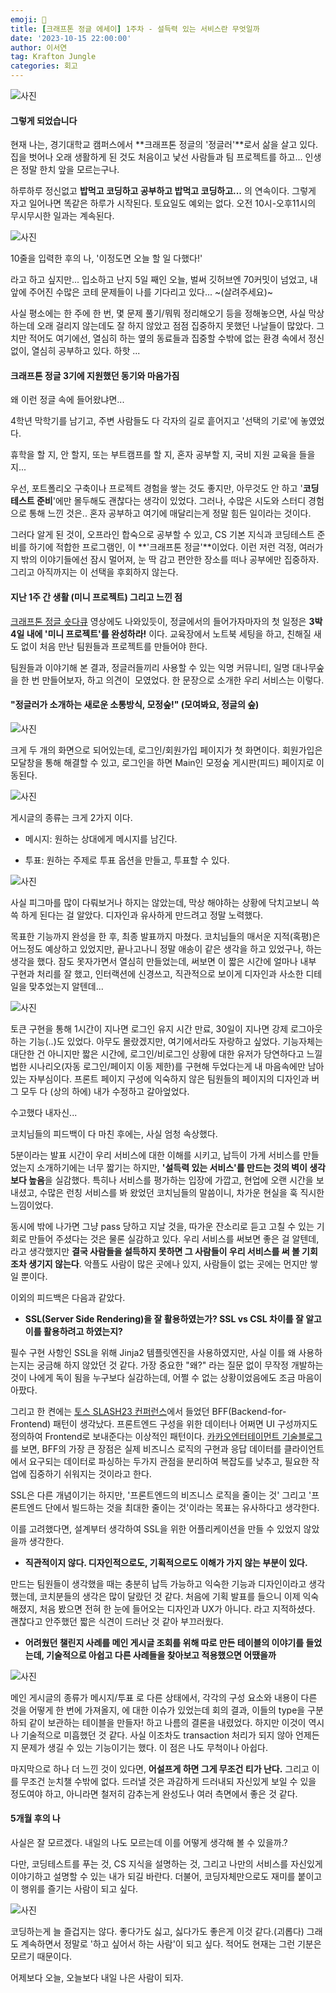 ```yaml
---
emoji: 📓
title: [크래프톤 정글 에세이] 1주차 - 설득력 있는 서비스란 무엇일까
date: '2023-10-15 22:00:00'
author: 이서연
tag: Krafton Jungle
categories: 회고
---
```


![사진](./jungle_logo.jpg)

#### **그렇게 되었습니다**

현재 나는, 경기대학교 캠퍼스에서 **크래프톤 정글의 '정글러'**로서 삶을 살고 있다. 집을 벗어나 오래 생활하게 된 것도 처음이고 낯선 사람들과 팀 프로젝트를 하고... 인생은 정말 한치 앞을 모르는구나.

하루하루 정신없고 **밥먹고 코딩하고 공부하고 밥먹고 코딩하고...** 의 연속이다. 그렇게 자고 일어나면 똑같은 하루가 시작된다. 토요일도 예외는 없다. 오전 10시-오후11시의 무시무시한 일과는 계속된다.

![사진](./enough-today.jpeg)

10줄을 입력한 후의 나, '이정도면 오늘 할 일 다했다!'

라고 하고 싶지만... 입소하고 난지 5일 째인 오늘, 벌써 깃허브엔 70커밋이 넘었고, 내 앞에 주어진 수많은 코테 문제들이 나를 기다리고 있다... ~(살려주세요)~

사실 평소에는 한 주에 한 번, 몇 문제 풀기/뭐뭐 정리해오기 등을 정해놓으면, 사실 막상 하는데 오래 걸리지 않는데도 잘 하지 않았고 점점 집중하지 못했던 나날들이 많았다. 그치만 적어도 여기에선, 열심히 하는 옆의 동료들과 집중할 수밖에 없는 환경 속에서 정신없이, 열심히 공부하고 있다. 하핫 ...

#### **크래프톤 정글 3기에 지원했던 동기와 마음가짐** 

왜 이런 정글 속에 들어왔냐면...

4학년 막학기를 남기고, 주변 사람들도 다 각자의 길로 흩어지고 '선택의 기로'에 놓였었다.

휴학을 할 지, 안 할지, 또는 부트캠프를 할 지, 혼자 공부할 지, 국비 지원 교육을 들을지...

우선, 포트폴리오 구축이나 프로젝트 경험을 쌓는 것도 좋지만, 아무것도 안 하고 '**코딩테스트 준비**'에만 몰두해도 괜찮다는 생각이 있었다. 그러나, 수많은 시도와 스터디 경험으로 통해 느낀 것은.. 혼자 공부하고 여기에 매달리는게 정말 힘든 일이라는 것이다.

그러다 알게 된 것이, 오프라인 합숙으로 공부할 수 있고, CS 기본 지식과 코딩테스트 준비를 하기에 적합한 프로그램인, 이 **'크래프톤 정글'**이었다. 이런 저런 걱정, 여러가지 밖의 이야기들에선 잠시 멀어져, 눈 딱 감고 편안한 장소를 떠나 공부에만 집중하자. 그리고 아직까지는 이 선택을 후회하지 않는다. 

#### **지난 1주 간 생활 (미니 프로젝트) 그리고 느낀 점**

[크래프톤 정글 숏다큐](https://youtu.be/1IpAC08V7uU?si=MjMFmw-rRwR3leT0) 영상에도 나와있듯이, 정글에서의 들어가자마자의 첫 일정은 **3박 4일 내에 '미니 프로젝트'를 완성하라!** 이다. 교육장에서 노트북 세팅을 하고, 친해질 새도 없이 처음 만난 팀원들과 프로젝트를 만들어야 한다. 

팀원들과 이야기해 본 결과, 정글러들끼리 사용할 수 있는 익명 커뮤니티, 일명 대나무숲을 한 번 만들어보자, 하고 의견이  모였었다. 한 문장으로 소개한 우리 서비스는 이렇다.

#### **"정글러가 소개하는 새로운 소통방식, 모정숲!"** (모여봐요, 정글의 숲)

![사진](./mojung-login.png)

크게 두 개의 화면으로 되어있는데, 로그인/회원가입 페이지가 첫 화면이다. 회원가입은 모달창을 통해 해결할 수 있고, 로그인을 하면 Main인 모정숲 게시판(피드) 페이지로 이동된다.

![사진](./mojung-main.png)

게시글의 종류는 크게 2가지 이다.

- 메시지: 원하는 상대에게 메시지를 남긴다.

- 투표: 원하는 주제로 투표 옵션을 만들고, 투표할 수 있다.

![사진](./mojung-figma.png)

사실 피그마를 많이 다뤄보거나 하지는 않았는데, 막상 해야하는 상황에 닥치고보니 쓱쓱 하게 된다는 걸 알았다. 디자인과 유사하게 만드려고 정말 노력했다.

목표한 기능까지 완성을 한 후, 최종 발표까지 마쳤다. 코치님들의 매서운 지적(혹평)은 어느정도 예상하고 있었지만, 끝나고나니 정말 애송이 같은 생각을 하고 있었구나, 하는 생각을 했다. 잠도 못자가면서 열심히 만들었는데, 써보면 이 짧은 시간에 얼마나 내부 구현과 처리를 잘 했고, 인터랙션에 신경쓰고, 직관적으로 보이게 디자인과 사소한 디테일을 맞추었는지 알텐데...

![사진](./mojung-token.png)

토큰 구현을 통해 1시간이 지나면 로그인 유지 시간 만료, 30일이 지나면 강제 로그아웃하는 기능(..)도 있었다. 아무도 몰랐겠지만, 여기에서라도 자랑하고 싶었다. 기능자체는 대단한 건 아니지만 짧은 시간에, 로그인/비로그인 상황에 대한 유저가 당연하다고 느낄 법한 시나리오(자동 로그인/페이지 이동 제한)를 구현해 두었다는게 내 마음속에만 남아있는 자부심이다. 프론트 페이지 구성에 익숙하지 않은 팀원들의 페이지의 디자인과 버그 모두 다 (상의 하에) 내가 수정하고 갈아엎었다.

수고했다 내자신...

코치님들의 피드백이 다 마친 후에는, 사실 엄청 속상했다.

5분이라는 발표 시간이 우리 서비스에 대한 이해를 시키고, 납득이 가게 서비스를 만들었는지 소개하기에는 너무 짧기는 하지만, **'설득력 있는 서비스'를 만드는 것의 벽이 생각보다 높음**을 실감했다. 특히나 서비스를 평가하는 입장에 가깝고, 현업에 오랜 시간을 보내셨고, 수많은 런칭 서비스를 봐 왔었던 코치님들의 말씀이니, 차가운 현실을 훅 직시한 느낌이었다.

동시에 밖에 나가면 그냥 pass 당하고 지날 것을, 따가운 잔소리로 듣고 고칠 수 있는 기회로 만들어 주셨다는 것은 물론 실감하고 있다. 우리 서비스를 써보면 좋은 걸 알텐데, 라고 생각했지만 **결국 사람들을 설득하지 못하면 그 사람들이 우리 서비스를 써 볼 기회조차 생기지 않는다**. 악플도 사람이 많은 곳에나 있지, 사람들이 없는 곳에는 먼지만 쌓일 뿐이다.

이외의 피드백은 다음과 같았다.

- **SSL(Server Side Rendering)을 잘 활용하였는가? SSL vs CSL 차이를 잘 알고 이를 활용하려고 하였는지?**

필수 구현 사항인 SSL을 위해 Jinja2 템플릿엔진을 사용하였지만, 사실 이를 왜 사용하는지는 궁금해 하지 않았던 것 같다. 가장 중요한 "왜?" 라는 질문 없이 무작정 개발하는 것이 나에게 독이 됨을 누구보다 실감하는데, 어쩔 수 없는 상황이었음에도 조금 마음이 아팠다.

그리고 한 켠에는 [토스 SLASH23 컨퍼런스](https://www.youtube.com/watch?v=Zs3jVelp0L8)에서 들었던 BFF(Backend-for-Frontend) 패턴이 생각났다. 프론트엔드 구성을 위한 데이터나 어쩌면 UI 구성까지도 정의하여 Frontend로 보내준다는 이상적인 패턴이다. [카카오엔터테이먼트 기술블로그](https://fe-developers.kakaoent.com/2022/220310-kakaopage-bff/)를 보면, BFF의 가장 큰 장점은 실제 비즈니스 로직의 구현과 응답 데이터를 클라이언트에서 요구되는 데이터로 파싱하는 두가지 관점을 분리하여 복잡도를 낮추고, 필요한 작업에 집중하기 쉬워지는 것이라고 한다. 

SSL은 다른 개념이기는 하지만, '프론트엔드의 비즈니스 로직을 줄이는 것' 그리고 '프론트엔드 단에서 빌드하는 것을 최대한 줄이는 것'이라는 목표는 유사하다고 생각한다. 

이를 고려했다면, 설계부터 생각하여 SSL을 위한 어플리케이션을 만들 수 있었지 않았을까 생각한다.

- **직관적이지 않다. 디자인적으로도, 기획적으로도 이해가 가지 않는 부분이 있다.**

만드는 팀원들이 생각했을 때는 충분히 납득 가능하고 익숙한 기능과 디자인이라고 생각했는데, 코치분들의 생각은 많이 달랐던 것 같다. 처음에 기획 발표를 들으니 이제 익숙해졌지, 처음 봤으면 전혀 한 눈에 들어오는 디자인과 UX가 아니다. 라고 지적하셨다. 괜찮다고 안주했던 짧은 식견이 드러난 것 같아 부끄러웠다.

- **어려웠던 챌린지 사례를 메인 게시글 조회를 위해 따로 만든 테이블의 이야기를 들었는데, 기술적으로 아쉽고 다른 사례들을 찾아보고 적용했으면 어땠을까**

![사진](./mojung-challenge.png)

메인 게시글의 종류가 메시지/투표 로 다른 상태에서, 각각의 구성 요소와 내용이 다른 것을 어떻게 한 번에 가져올지, 에 대한 이슈가 있었는데 회의 결과, 이들의 type을 구분하되 같이 보관하는 테이블을 만들자! 하고 나름의 결론을 내렸었다. 하지만 이것이 역시나 기술적으로 미흡했던 것 같다. 사실 이조차도 transaction 처리가 되지 않아 언제든지 문제가 생길 수 있는 기능이기는 했다. 이 점은 나도 무척이나 아쉽다.

마지막으로 하나 더 느낀 것이 있다면, **어설프게 하면 그게 무조건 티가 난다.** 그리고 이를 무조건 눈치챌 수밖에 없다. 드러낼 것은 과감하게 드러내되 자신있게 보일 수 있을 정도여야 하고, 아니라면 철저히 감추는게 완성도나 여러 측면에서 좋은 것 같다. 

#### **5개월 후의 나**

사실은 잘 모르겠다. 내일의 나도 모르는데 이를 어떻게 생각해 볼 수 있을까.?

다만, 코딩테스트를 푸는 것, CS 지식을 설명하는 것, 그리고 나만의 서비스를 자신있게 이야기하고 설명할 수 있는 내가 되길 바란다. 더불어, 코딩자체만으로도 재미를 붙이고 이 행위를 즐기는 사람이 되고 싶다. 

![사진](./last-me.png)

코딩하는게 늘 즐겁지는 않다. 좋다가도 싫고, 싫다가도 좋은게 이것 같다.(괴롭다) 그래도 계속하면서 정말로 '하고 싶어서 하는 사람'이 되고 싶다. 적어도 현재는 그런 기분은 모르기 때문이다.

어제보다 오늘, 오늘보다 내일 나은 사람이 되자.

```toc

```
